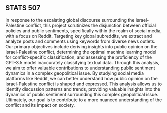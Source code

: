 ## STATS 507

In response to the escalating global discourse surrounding the Israel-Palestine conflict, this project scrutinizes the disjunction between official policies and public
sentiments, specifically within the realm of social media, with a focus on Reddit.
Targeting key global subreddits, we extract and analyze posts and comments using keywords from diverse news outlets.
Our primary objectives include deriving insights into public opinion on the Israel-Palestine conflict, determining the optimal machine learning model for conflict-specific classification, and assessing the proficiency of the GPT-3.5 model inaccurately classifying textual data. Through this analysis, we aim to offer valuable contributions to understanding public sentiment dynamics in a complex geopolitical issue. By studying social media platforms like Reddit, we can better understand how public opinion on the Israel-Palestine conflict is shaped and expressed. This analysis
allows us to identify discussion patterns and trends, providing valuable insights into the dynamics of public sentiment surrounding this complex geopolitical issue. Ultimately, our
goal is to contribute to a more nuanced understanding of the conflict and its impact on society.